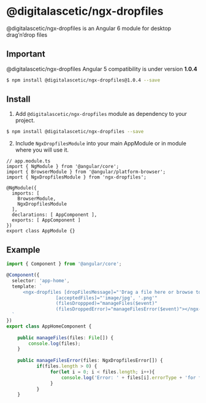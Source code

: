 # @digitalascetic/ngx-dropfiles
@digitalascetic/ngx-dropfiles is an Angular 6 module for desktop drag’n’drop files

## Important
@digitalascetic/ngx-dropfiles Angular 5 compatibility is under version **1.0.4**  
```bash
$ npm install @digitalascetic/ngx-dropfiles@1.0.4 --save
```

## Install
1. Add `@digitalascetic/ngx-dropfiles` module as dependency to your project.
```bash
$ npm install @digitalascetic/ngx-dropfiles --save
```
2. Include `NgxDropfilesModule` into your main AppModule or in module where you will use it.
```
// app.module.ts
import { NgModule } from '@angular/core';
import { BrowserModule } from '@angular/platform-browser';
import { NgxDropfilesModule } from 'ngx-dropfiles';

@NgModule({
  imports: [
    BrowserModule,
    NgxDropfilesModule
  ],
  declarations: [ AppComponent ],
  exports: [ AppComponent ]
})
export class AppModule {}
```

## Example


```ts
import { Component } from '@angular/core';

@Component({
  selector: 'app-home',
  template: `
      <ngx-dropfiles [dropFilesMessage]="'Drag a file here or browse to upload.'" 
                  [acceptedFiles]="'image/jpg', '.png'"
                  (filesDroppped)="manageFiles($event)"
                  (filesDroppedError)="manageFilesError($event)"></ngx-dropfiles>
  `
})
export class AppHomeComponent {
    
    public manageFiles(files: File[]) {
        console.log(files);
    }
    
    public manageFilesError(files: NgxDropfilesError[]) {
           if(files.length > 0) {
                for(let i = 0; i < files.length; i++){
                    console.log('Error: ' + files[i].errorType + 'for file: ' + files[i].file.name);
                }
           }        
    }
```  